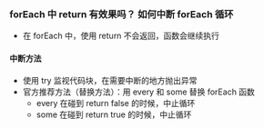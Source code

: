 ### forEach 中 return 有效果吗？ 如何中断 forEach 循环
- 在 forEach 中，使用 return 不会返回，函数会继续执行

#### 中断方法
- 使用 try 监视代码块，在需要中断的地方抛出异常
- 官方推荐方法（替换方法）：用 every 和 some 替换 forEach 函数
    - every 在碰到 return false 的时候，中止循环
    - some 在碰到 return true 的时候，中止循环